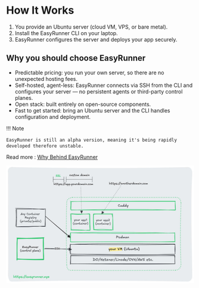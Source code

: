 # How It Works

1. You provide an Ubuntu server (cloud VM, VPS, or bare metal).
2. Install the EasyRunner CLI on your laptop.
3. EasyRunner configures the server and deploys your app securely.

## Why you should choose EasyRunner

- Predictable pricing: you run your own server, so there are no unexpected hosting fees.
- Self-hosted, agent-less: EasyRunner connects via SSH from the CLI and configures your server — no persistent agents or third-party control planes.
- Open stack: built entirely on open-source components.
- Fast to get started: bring an Ubuntu server and the CLI handles configuration and deployment.


!!! Note

    EasyRunner is still an alpha version, meaning it's being rapidly developed therefore unstable.



Read more : [Why Behind EasyRunner](https://janaka.dev/side-project-intro-easyrunner/)

![EasyRunner Architecture Diagram](/images/easyrunner-arch-diag.jpg?v=cc54c26d)

